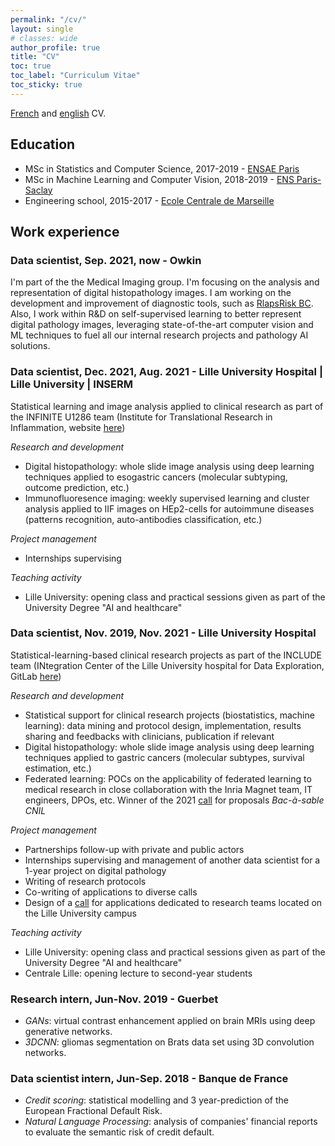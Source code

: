 ```yaml
---
permalink: "/cv/"
layout: single
# classes: wide
author_profile: true
title: "CV"
toc: true
toc_label: "Curriculum Vitae"
toc_sticky: true
---
```


[French](/assets/pdfs/CV_digital_francais.pdf) and [english](/assets/pdfs/CV_digital_anglais.pdf) CV.
## Education

- MSc in Statistics and Computer Science, 2017-2019 - [ENSAE Paris](https://www.ensae.fr/en/programs/ingenieur/3a/dssl/)
- MSc in Machine Learning and Computer Vision, 2018-2019 - [ENS Paris-Saclay](https://www.universite-paris-saclay.fr/en/education/master/mathematics-and-applications/m2-mathematics-vision-learning#presentation)
- Engineering school, 2015-2017 - [Ecole Centrale de Marseille](https://www.centrale-marseille.fr/en)

## Work experience
### Data scientist, Sep. 2021, now - Owkin

I'm part of the the Medical Imaging group. I'm focusing on the analysis and representation of digital histopathology images. I am working on the development and improvement of diagnostic tools, such as [RlapsRisk BC](https://www.owkin.com/rlapsrisk-bc). Also, I work within R&D on self-supervised learning to better represent digital pathology images, leveraging state-of-the-art computer vision and ML techniques to fuel all our internal research projects and pathology AI solutions.

### Data scientist, Dec. 2021, Aug. 2021 - Lille University Hospital | Lille University | INSERM

Statistical learning and image analysis applied to clinical research as part of the INFINITE U1286 team (Institute for Translational Research in Inflammation, website [here](http://lille-inflammation-research.org/fr/))

_Research and development_
- Digital histopathology: whole slide image analysis using deep learning techniques applied to esogastric cancers (molecular subtyping, outcome prediction, etc.)
- Immunofluoresence imaging: weekly supervised learning and cluster analysis applied to IIF images on HEp2-cells for autoimmune diseases (patterns recognition, auto-antibodies classification, etc.)

_Project management_
- Internships supervising

_Teaching activity_
- Lille University: opening class and practical sessions given as part of the University Degree "AI and healthcare"

### Data scientist, Nov. 2019, Nov. 2021 - Lille University Hospital
Statistical-learning-based clinical research projects as part of the INCLUDE team (INtegration Center of the Lille University hospital for Data Exploration, GitLab [here](https://gitlab.com/include-project))

_Research and development_
- Statistical support for clinical research projects (biostatistics, machine learning): data mining and protocol design, implementation, results sharing and feedbacks with clinicians, publication if relevant
- Digital histopathology: whole slide image analysis using deep learning techniques applied to gastric cancers (molecular subtypes, survival estimation, etc.)
- Federated learning: POCs on the applicability of federated learning to medical research in close collaboration with the Inria Magnet team, IT engineers, DPOs, etc. Winner of the 2021 [call](https://www.cnil.fr/fr/bac-sable-donnees-personnelles-la-cnil-accompagne-12-projets-dans-le-domaine-de-la-sante-numerique) for proposals _Bac-à-sable CNIL_ 

_Project management_
- Partnerships follow-up with private and public actors
- Internships supervising and management of another data scientist for a 1-year project on digital pathology
- Writing of research protocols
- Co-writing of applications to diverse calls
- Design of a [call](https://twitter.com/VSobanski/status/1270043215308169216?s=20) for applications dedicated to research teams located on the Lille University campus


_Teaching activity_
- Lille University: opening class and practical sessions given as part of the University Degree "AI and healthcare"
- Centrale Lille: opening lecture to second-year students


### Research intern, Jun-Nov. 2019 - Guerbet
- *GANs*: virtual contrast enhancement applied on brain MRIs using deep generative networks.
- *3DCNN*: gliomas segmentation on Brats data set using 3D convolution networks.

### Data scientist intern, Jun-Sep. 2018 - Banque de France
- *Credit scoring*: statistical modelling and 3 year-prediction of the European Fractional Default Risk.
- *Natural Language Processing*: analysis of companies' financial reports to evaluate the semantic risk of credit default.
